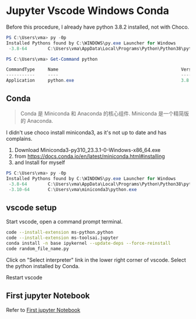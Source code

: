# Jupyter Vscode Windows Conda


Before this procedure, I already have python 3.8.2 installed, not with Choco.
```powershell
PS C:\Users\vma> py -0p
Installed Pythons found by C:\WINDOWS\py.exe Launcher for Windows
 -3.8-64        C:\Users\vma\AppData\Local\Programs\Python\Python38\python.exe *

PS C:\Users\vma> Get-Command python

CommandType     Name                                               Version    Source
-----------     ----                                               -------    ------
Application     python.exe                                         3.8.215... C:\Users\vma\AppData\Local\Programs\Python\Pyth...

```
## Conda

> Conda 是 Miniconda 和 Anaconda 的核心组件.  Miniconda 是一个精简版的 Anaconda.

I didn't use choco install miniconda3, as it's not up to date and has complains.

1. Download Miniconda3-py310_23.3.1-0-Windows-x86_64.exe
1. from https://docs.conda.io/en/latest/miniconda.html#installing
1. and  Install for myself

```powershell
PS C:\Users\vma> py -0p
Installed Pythons found by C:\WINDOWS\py.exe Launcher for Windows
 -3.8-64        C:\Users\vma\AppData\Local\Programs\Python\Python38\python.exe *
 -3.10-64       C:\Users\vma\miniconda3\python.exe
```

## vscode setup
Start vscode, open a command prompt terminal.
```bash
code --install-extension ms-python.python 
code --install-extension ms-toolsai.jupyter
conda install -n base ipykernel --update-deps --force-reinstall
code random_file_name.py
```
Click on "Select interpreter" link in the lower right corner of vscode. Select the python installed by Conda. 

Restart vscode

## First jupyter Notebook

Refer to [First jupyter Notebook](../jupyter-vscode-wsl-conda#first-jupyter-notebook)
